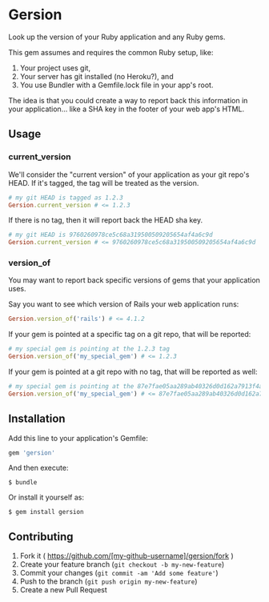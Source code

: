 # Gersion

Look up the version of your Ruby application and any Ruby gems.

This gem assumes and requires the common Ruby setup, like:

  1) Your project uses git,
  2) Your server has git installed (no Heroku?), and
  3) You use Bundler with a Gemfile.lock file in your app's root.

The idea is that you could create a way to report back this information in your application... like a SHA key in the footer of your web app's HTML.

## Usage

### current_version

We'll consider the "current version" of your application as your git repo's HEAD. If it's tagged, the tag will be treated as the version.

```ruby
# my git HEAD is tagged as 1.2.3
Gersion.current_version # <= 1.2.3
```

If there is no tag, then it will report back the HEAD sha key.

```ruby
# my git HEAD is 9760260978ce5c68a319500509205654af4a6c9d
Gersion.current_version # <= 9760260978ce5c68a319500509205654af4a6c9d
```

### version_of

You may want to report back specific versions of gems that your application uses.

Say you want to see which version of Rails your web application runs:

```ruby
Gersion.version_of('rails') # <= 4.1.2
```

If your gem is pointed at a specific tag on a git repo, that will be reported:

```ruby
# my special gem is pointing at the 1.2.3 tag
Gersion.version_of('my_special_gem') # <= 1.2.3
```

If your gem is pointed at a git repo with no tag, that will be reported as well:

```ruby
# my special gem is pointing at the 87e7fae05aa289ab40326d0d162a7913f4a0ca59 sha
Gersion.version_of('my_special_gem') # <= 87e7fae05aa289ab40326d0d162a7913f4a0ca59
```

## Installation

Add this line to your application's Gemfile:

```ruby
gem 'gersion'
```

And then execute:

    $ bundle

Or install it yourself as:

    $ gem install gersion

## Contributing

1. Fork it ( https://github.com/[my-github-username]/gersion/fork )
2. Create your feature branch (`git checkout -b my-new-feature`)
3. Commit your changes (`git commit -am 'Add some feature'`)
4. Push to the branch (`git push origin my-new-feature`)
5. Create a new Pull Request
